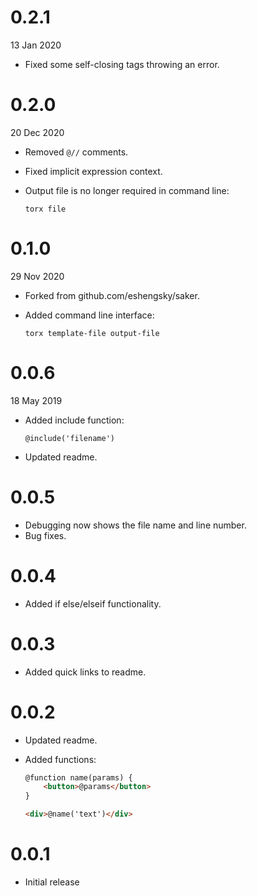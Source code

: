 # 0.2.1
13 Jan 2020

- Fixed some self-closing tags throwing an error.

# 0.2.0
20 Dec 2020

- Removed `@//` comments.
- Fixed implicit expression context.
- Output file is no longer required in command line:

	```
	torx file
	```

# 0.1.0
29 Nov 2020

- Forked from github.com/eshengsky/saker.
- Added command line interface:

	```
	torx template-file output-file
	```

# 0.0.6
18 May 2019

- Added include function:

	```
	@include('filename')
	```
- Updated readme.

# 0.0.5

- Debugging now shows the file name and line number.
- Bug fixes.

# 0.0.4

- Added if else/elseif functionality.

# 0.0.3

- Added quick links to readme.

# 0.0.2

- Updated readme.
- Added functions:

	```html
	@function name(params) {
		<button>@params</button>
	}

	<div>@name('text')</div>
	```

# 0.0.1

- Initial release
